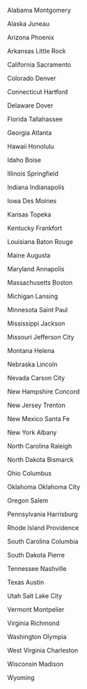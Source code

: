 
Alabama
Montgomery

Alaska
Juneau

Arizona
Phoenix

Arkansas
Little Rock

California
Sacramento

Colorado
Denver

Connecticut
Hartford

Delaware
Dover

Florida
Tallahassee

Georgia
Atlanta

Hawaii
Honolulu

Idaho
Boise

Illinois
Springfield

Indiana
Indianapolis

Iowa
Des Moines

Kansas
Topeka

Kentucky
Frankfort

Louisiana
Baton Rouge

Maine
Augusta

Maryland
Annapolis

Massachusetts
Boston

Michigan
Lansing

Minnesota
Saint Paul

Mississippi
Jackson

Missouri
Jefferson City

Montana
Helena

Nebraska
Lincoln

Nevada
Carson City

New Hampshire
Concord

New Jersey
Trenton

New Mexico
Santa Fe

New York
Albany

North Carolina
Raleigh

North Dakota
Bismarck

Ohio
Columbus

Oklahoma
Oklahoma City

Oregon
Salem

Pennsylvania
Harrisburg

Rhode Island
Providence

South Carolina
Columbia

South Dakota
Pierre

Tennessee
Nashville

Texas
Austin

Utah
Salt Lake City

Vermont
Montpelier

Virginia
Richmond

Washington
Olympia

West Virginia
Charleston

Wisconsin
Madison

Wyoming